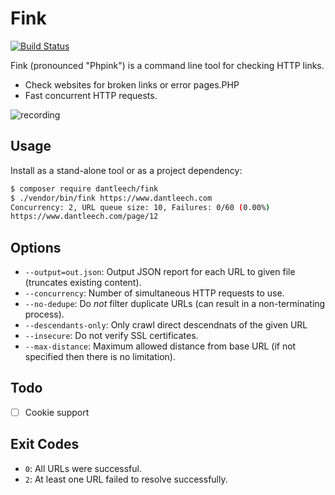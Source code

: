 Fink
====

[![Build Status](https://travis-ci.org/dantleech/fink.svg?branch=master)](https://travis-ci.org/dantleech/fink)

Fink (pronounced "Phpink") is a command line tool for checking HTTP links.

- Check websites for broken links or error pages.PHP
- Fast concurrent HTTP requests.

![recording](https://user-images.githubusercontent.com/530801/51439839-c28b1b00-1cb7-11e9-9538-cf7c7b8215b4.gif)

Usage
-----

Install as a stand-alone tool or as a project dependency:

```bash
$ composer require dantleech/fink
$ ./vendor/bin/fink https://www.dantleech.com
Concurrency: 2, URL queue size: 10, Failures: 0/60 (0.00%)
https://www.dantleech.com/page/12
```

Options
-------

- `--output=out.json`: Output JSON report for each URL to given file
  (truncates existing content).
- `--concurrency`: Number of simultaneous HTTP requests to use.
- `--no-dedupe`: Do _not_ filter duplicate URLs (can result in a
  non-terminating process).
- `--descendants-only`: Only crawl direct descendnats of the given URL
- `--insecure`: Do not verify SSL certificates.
- `--max-distance`: Maximum allowed distance from base URL (if not specified
  then there is no limitation).
  
Todo
----

- [ ] Cookie support

Exit Codes
----------

- `0`: All URLs were successful.
- `2`: At least one URL failed to resolve successfully.
